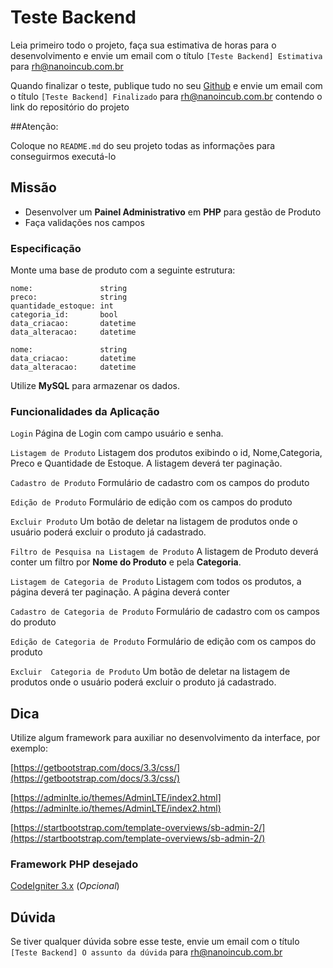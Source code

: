 # Teste Backend

Leia primeiro todo o projeto, faça sua estimativa de horas para o desenvolvimento e envie um email com o
título `[Teste Backend] Estimativa` para rh@nanoincub.com.br

Quando finalizar o teste, publique tudo no seu [Github](https://github.com) e envie um email com o
título `[Teste Backend] Finalizado` para rh@nanoincub.com.br contendo o link do repositório do projeto

##Atenção:

Coloque no `README.md` do seu projeto todas as informações para conseguirmos executá-lo


## Missão
- Desenvolver um **Painel Administrativo** em **PHP** para gestão de Produto
- Faça validações nos campos


### Especificação

Monte uma base de produto com a seguinte estrutura:

```
nome:               string
preco:              string
quantidade_estoque: int
categoria_id:       bool
data_criacao:       datetime
data_alteracao:     datetime
```

```
nome:               string
data_criacao:       datetime
data_alteracao:     datetime
```

Utilize **MySQL** para armazenar os dados.

### Funcionalidades da Aplicação

`Login`
Página de Login com campo usuário e senha.

`Listagem de Produto`
Listagem dos produtos exibindo o id, Nome,Categoria, Preco e Quantidade de Estoque. A listagem deverá ter paginação.

`Cadastro de Produto`
Formulário de cadastro com os campos do produto

`Edição de Produto`
Formulário de edição com os campos do produto

`Excluir Produto`
Um botão de deletar na listagem de produtos onde o usuário poderá excluir o produto já cadastrado.

`Filtro de Pesquisa na Listagem de Produto`
A listagem de Produto deverá conter um filtro por **Nome do Produto** e pela **Categoria**.

`Listagem de Categoria de Produto`
Listagem com todos os produtos, a página deverá ter paginação. A página deverá conter 

`Cadastro de Categoria de Produto`
Formulário de cadastro com os campos do produto

`Edição de Categoria de Produto`
Formulário de edição com os campos do produto

`Excluir  Categoria de Produto`
Um botão de deletar na listagem de produtos onde o usuário poderá excluir o produto já cadastrado.


## Dica
Utilize algum framework para auxiliar no desenvolvimento da interface, por exemplo:

[https://getbootstrap.com/docs/3.3/css/](https://getbootstrap.com/docs/3.3/css/)

[https://adminlte.io/themes/AdminLTE/index2.html](https://adminlte.io/themes/AdminLTE/index2.html)

[https://startbootstrap.com/template-overviews/sb-admin-2/](https://startbootstrap.com/template-overviews/sb-admin-2/)


### Framework PHP desejado
[CodeIgniter 3.x](https://github.com/bcit-ci/CodeIgniter) (*Opcional*)

## Dúvida

Se tiver qualquer dúvida sobre esse teste, envie um email com o título `[Teste Backend] O assunto da dúvida` para rh@nanoincub.com.br
